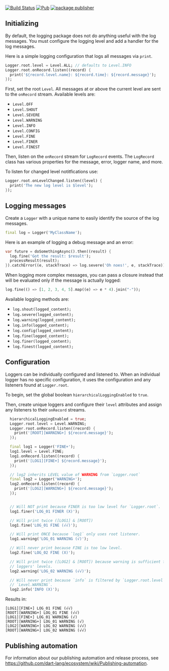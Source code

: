 [![Build Status](https://github.com/dart-lang/logging/workflows/Dart%20CI/badge.svg)](https://github.com/dart-lang/logging/actions?query=workflow%3A"Dart+CI"+branch%3Amaster)
[![Pub](https://img.shields.io/pub/v/logging.svg)](https://pub.dev/packages/logging)
[![package publisher](https://img.shields.io/pub/publisher/logging.svg)](https://pub.dev/packages/logging/publisher)

## Initializing

By default, the logging package does not do anything useful with the log
messages. You must configure the logging level and add a handler for the log
messages.

Here is a simple logging configuration that logs all messages via `print`.

```dart
Logger.root.level = Level.ALL; // defaults to Level.INFO
Logger.root.onRecord.listen((record) {
  print('${record.level.name}: ${record.time}: ${record.message}');
});
```

First, set the root `Level`. All messages at or above the current level are sent to the
`onRecord` stream. Available levels are:

+ `Level.OFF`
+ `Level.SHOUT`
+ `Level.SEVERE`
+ `Level.WARNING`
+ `Level.INFO`
+ `Level.CONFIG`
+ `Level.FINE`
+ `Level.FINER`
+ `Level.FINEST`

Then, listen on the `onRecord` stream for `LogRecord` events. The `LogRecord`
class has various properties for the message, error, logger name, and more.

To listen for changed level notitfications use:

```dart
Logger.root.onLevelChanged.listen((level) {
  print('The new log level is $level');
});
```

## Logging messages

Create a `Logger` with a unique name to easily identify the source of the log
messages.

```dart
final log = Logger('MyClassName');
```

Here is an example of logging a debug message and an error:

```dart
var future = doSomethingAsync().then((result) {
  log.fine('Got the result: $result');
  processResult(result);
}).catchError((e, stackTrace) => log.severe('Oh noes!', e, stackTrace));
```

When logging more complex messages, you can pass a closure instead that will be
evaluated only if the message is actually logged:

```dart
log.fine(() => [1, 2, 3, 4, 5].map((e) => e * 4).join("-"));
```

Available logging methods are:

+ `log.shout(logged_content);`
+ `log.severe(logged_content);`
+ `log.warning(logged_content);`
+ `log.info(logged_content);`
+ `log.config(logged_content);`
+ `log.fine(logged_content);`
+ `log.finer(logged_content);`
+ `log.finest(logged_content);`

## Configuration

Loggers can be individually configured and listened to. When an individual logger has no
specific configuration, it uses the configuration and any listeners found at `Logger.root`.

To begin, set the global boolean `hierarchicalLoggingEnabled` to `true`.

Then, create unique loggers and configure their `level` attributes and assign any listeners to
their `onRecord` streams.


```dart
  hierarchicalLoggingEnabled = true;
  Logger.root.level = Level.WARNING;
  Logger.root.onRecord.listen((record) {
    print('[ROOT][WARNING+] ${record.message}');
  });

  final log1 = Logger('FINE+');
  log1.level = Level.FINE;
  log1.onRecord.listen((record) {
    print('[LOG1][FINE+] ${record.message}');
  });

  // log2 inherits LEVEL value of WARNING from `Logger.root`
  final log2 = Logger('WARNING+');
  log2.onRecord.listen((record) {
    print('[LOG2][WARNING+] ${record.message}');
  });


  // Will NOT print because FINER is too low level for `Logger.root`.
  log1.finer('LOG_01 FINER (X)');

  // Will print twice ([LOG1] & [ROOT])
  log1.fine('LOG_01 FINE (√√)');

  // Will print ONCE because `log1` only uses root listener.
  log1.warning('LOG_01 WARNING (√)');

  // Will never print because FINE is too low level.
  log2.fine('LOG_02 FINE (X)');

  // Will print twice ([LOG2] & [ROOT]) because warning is sufficient for all
  // loggers' levels.
  log2.warning('LOG_02 WARNING (√√)');

  // Will never print because `info` is filtered by `Logger.root.level` of
  // `Level.WARNING`.
  log2.info('INFO (X)');
```

Results in:

```
[LOG1][FINE+] LOG_01 FINE (√√)
[ROOT][WARNING+] LOG_01 FINE (√√)
[LOG1][FINE+] LOG_01 WARNING (√)
[ROOT][WARNING+] LOG_01 WARNING (√)
[LOG2][WARNING+] LOG_02 WARNING (√√)
[ROOT][WARNING+] LOG_02 WARNING (√√)
```

## Publishing automation

For information about our publishing automation and release process, see
https://github.com/dart-lang/ecosystem/wiki/Publishing-automation.

